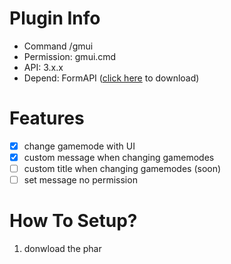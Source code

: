 # Plugin Info
 - Command /gmui
 - Permission: gmui.cmd 
 - API: 3.x.x
 - Depend: FormAPI ([click here](poggit.pmmp.io/p/FormAPI) to download)
 
# Features
 - [x] change gamemode with UI 
 - [x] custom message when changing gamemodes 
 - [ ] custom title when changing gamemodes (soon)
 - [ ] set message no permission
 
# How To Setup?
1. donwload the phar 
